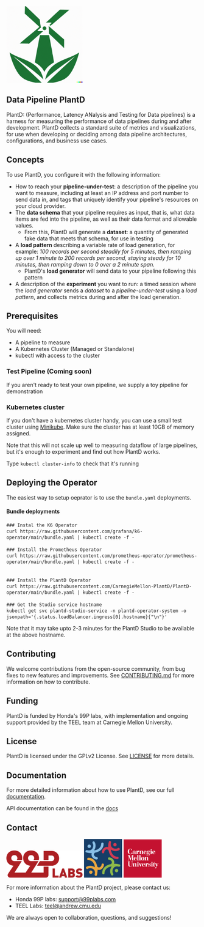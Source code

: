 <img alt="Data Pipeline Wind Tunnel" src="./docs/img/plantd.png" width=200>


## Data Pipeline PlantD
PlantD: (Performance, Latency ANalysis and Testing for Data pipelines) is a harness for measuring the performance of data pipelines during and after development. PlantD collects a standard suite of metrics and visualizations, for use when developing or deciding among data pipeline architectures, configurations, and business use cases.

## Concepts
To use PlantD, you configure it with the following information:
- How to reach your **pipeline-under-test**: a description of the pipeline you want to measure, including at least an IP address and port number to send data in, and tags that uniquely identify your pipeline's resources on your cloud provider.
- The **data schema** that your pipeline requires as input, that is, what data items are fed into the pipeline, as well as their data format and allowable values.  
   - From this, PlantD will generate a **dataset**: a quantity of generated fake data that meets that schema, for use in testing
- A **load pattern** describing a variable rate of load generation, for example: *100 records per second steadily for 5 minutes, then ramping up over 1 minute to 200 records per second, staying steady for 10 minutes, then ramping down to 0 over a 2 minute span.*
   - PlantD's **load generator** will send data to your pipeline following this pattern
- A description of the **experiment** you want to run: a timed session where the *load generator* sends a *dataset* to a *pipeline-under-test* using a *load pattern*, and collects metrics during and after the load generation.

## Prerequisites

You will need:
- A pipeline to measure
- A Kubernetes Cluster (Managed or Standalone)
- kubectl with access to the cluster

### Test Pipeline (Coming soon)
If you aren't ready to test your own pipeline, we supply a toy pipeline for demonstration

### Kubernetes cluster
If you don't have a kubernetes cluster handy, you can use a small test cluster using [Minikube](https://minikube.sigs.k8s.io/docs/start/). Make sure the cluster has at least 10GB of memory assigned.

Note that this will not scale up well to measuring dataflow of large pipelines, but it's enough to experiment and find out how PlantD works.

Type `kubectl cluster-info` to check that it's running


## Deploying the Operator

The easiest way to setup oeprator is to use the `bundle.yaml` deployments. 

#### Bundle deployments
	
	### Instal the K6 Operator
	curl https://raw.githubusercontent.com/grafana/k6-operator/main/bundle.yaml | kubectl create -f -

	### Install the Prometheus Operator
	curl https://raw.githubusercontent.com/prometheus-operator/prometheus-operator/main/bundle.yaml | kubectl create -f -


	### Install the PlantD Operator
	curl https://raw.githubusercontent.com/CarnegieMellon-PlantD/PlantD-operator/main/bundle.yaml | kubectl create -f - 

	### Get the Studio service hostname
	kubectl get svc plantd-studio-service -n plantd-operator-system -o jsonpath='{.status.loadBalancer.ingress[0].hostname}{"\n"}'

Note that it may take upto 2-3 minutes for the PlantD Studio to be available at the above hostname.


## Contributing

We welcome contributions from the open-source community, from bug fixes to new features and improvements. See [CONTRIBUTING.md](CONTRIBUTING.md) for more information on how to contribute.

## Funding

PlantD is funded by Honda's 99P labs, with implementation and ongoing support provided by the TEEL team at Carnegie Mellon University. 

## License

PlantD is licensed under the GPLv2 License. See [LICENSE](LICENSE) for more details.

## Documentation

For more detailed information about how to use PlantD, see our full [documentation](https://DataPipelineWindTunnel.github.io/docs).

API documentation can be found in the [docs](docs/api.md)

## Contact

[<img alt="99p Labs" src="./docs/img/99P_Labs_Red_linear.png" width="200">](https://developer.99plabs.io/home/)
[<img alt="TEEL Lab logo" src="./docs/img/teel-logo.png" width="100">](https://teel.cs.cmu.edu)
[<img alt="Carnegie Mellon University" src="./docs/img/cmu-logo.png" width="100">](https://www.cmu.edu)

For more information about the PlantD project, please contact us:

- Honda 99P labs: support@99plabs.com
- TEEL Labs: teel@andrew.cmu.edu


We are always open to collaboration, questions, and suggestions!
